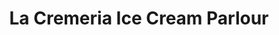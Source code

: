 ---
title: "La Cremeria Ice Cream Parlour"
url: /bath/la-cremeria-ice-cream-parlour/
shop: ice cream
---